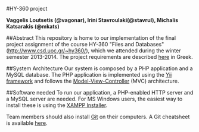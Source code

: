 #HY-360 project

**Vaggelis Loutsetis (@vagonar), Irini Stavroulaki(@stavrul), Michalis Katsarakis (@mkats)**


##Abstract
This repository is home to our implementation of the final project assignment of the course HY-360 "Files and Databases" (http://www.csd.uoc.gr/~hy360/), which we attended during the winter semester 2013-2014. The project requirements are described [here](http://www.csd.uoc.gr/~hy360/2013/project/project.pdf) in Greek.


##System Architecture
Our system is composed by a PHP application and a MySQL database. The PHP application is implemented using the [Yii framework](http://www.yiiframework.com/) and follows the [Model-View-Controller](http://en.wikipedia.org/wiki/Model%E2%80%93view%E2%80%93controller) (MVC) architecture.

##Software needed
To run our application, a PHP-enabled HTTP server and a MySQL server are needed. For MS Windows users, the easiest way to install these is using the [XAMPP Installer](http://www.apachefriends.org/en/xampp-windows.html#641).

Team members should also install [Git](http://git-scm.com/downloads) on their computers. A Git cheatsheet is available [here](http://byte.kde.org/~zrusin/git/git-cheat-sheet-medium.png).
